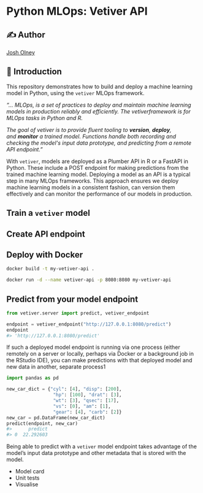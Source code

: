 # Python MLOps: Vetiver API


<!-- README.md is generated from README.qmd. Please edit that file -->

## :writing_hand: Author

[Josh Olney](induco.sols@gmail.com)

## :wave: Introduction

This repository demonstrates how to build and deploy a machine learning
model in Python, using the `vetiver` MLOps framework.

*“… MLOps, is a set of practices to deploy and maintain machine learning
models in production reliably and efficiently. The vetiverframework is
for MLOps tasks in Python and R.*

*The goal of vetiver is to provide fluent tooling
to **version**, **deploy**, and **monitor** a trained model. Functions
handle both recording and checking the model's input data prototype, and
predicting from a remote API endpoint.”*

With `vetiver`, models are deployed as a Plumber API in R or a FastAPI
in Python. These include a POST endpoint for making predictions from the
trained machine learning model. Deploying a model as an API is a typical
step in many MLOps frameworks. This approach ensures we deploy machine
learning models in a consistent fashion, can version them effectively
and can monitor the performance of our models in production.

## Train a `vetiver` model

## Create API endpoint

## Deploy with Docker

``` bash
docker build -t my-vetiver-api .
```

``` bash
docker run -d --name vetiver-api -p 8080:8080 my-vetiver-api
```

## Predict from your model endpoint

``` python
from vetiver.server import predict, vetiver_endpoint

endpoint = vetiver_endpoint("http://127.0.0.1:8080/predict")
endpoint
#> 'http://127.0.0.1:8080/predict'
```

If such a deployed model endpoint is running via one process (either
remotely on a server or locally, perhaps via Docker or a background job
in the RStudio IDE), you can make predictions with that deployed model
and new data in another, separate process1

``` python
import pandas as pd

new_car_dict = {"cyl": [4], "disp": [200], 
                 "hp": [100], "drat": [3],
                 "wt": [3], "qsec": [17], 
                 "vs": [0], "am": [1],
                 "gear": [4], "carb": [2]}
new_car = pd.DataFrame(new_car_dict)
predict(endpoint, new_car)
#>      predict
#> 0  22.292603
```

Being able to predict with a `vetiver` model endpoint takes advantage of
the model’s input data prototype and other metadata that is stored with
the model.

- Model card
- Unit tests
- Visualise
